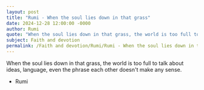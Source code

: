 ```yaml
---
layout: post
title: "Rumi - When the soul lies down in that grass"
date: 2024-12-28 12:00:00 -0000
author: Rumi
quote: "When the soul lies down in that grass, the world is too full to talk about ideas, language, even the phrase each other doesn't make any sense."
subject: Faith and devotion
permalink: /Faith and devotion/Rumi/Rumi - When the soul lies down in that grass
---
```


When the soul lies down in that grass, the world is too full to talk about ideas, language, even the phrase each other doesn't make any sense.

- Rumi
